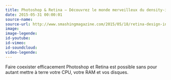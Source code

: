 ```yaml
---
title: Photoshop & Retina – Découvrez le monde merveilleux du density-independent pixel
date: 2015-05-31 00:00:01
source-name:
source-url: http://www.smashingmagazine.com/2015/05/18/retina-design-in-photoshop/
image:
image-legende:
id-youtube:
id-vimeo:
id-soundcloud:
video-legende:
---
```


Faire coexister efficacement Photoshop et Retina est possible sans pour autant mettre à terre votre CPU, votre RAM et vos disques.
